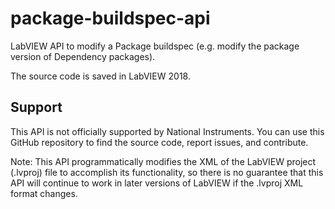 # package-buildspec-api
 LabVIEW API to modify a Package buildspec (e.g. modify the package version of Dependency packages).
 
 The source code is saved in LabVIEW 2018.

## Support
This API is not officially supported by National Instruments. You can use this GitHub repository to find the source code, report issues, and contribute.

Note: This API programmatically modifies the XML of the LabVIEW project (.lvproj) file to accomplish its functionality, so there is no guarantee that this API will continue to work in later versions of LabVIEW if the .lvproj XML format changes.
